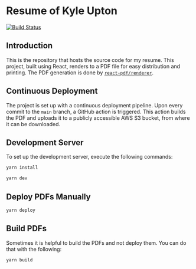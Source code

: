 # Resume of Kyle Upton

[![Build Status](https://github.com/kyleaupton/resume/actions/workflows/build.yml/badge.svg)](https://github.com/kyleaupton/resume/actions/workflows/build.yml)

## Introduction

This is the repository that hosts the source code for my resume. This project, built using React, renders to a PDF file for easy distribution and printing. The PDF generation is done by [`react-pdf/renderer`](https://www.npmjs.com/package/@react-pdf/renderer).

## Continuous Deployment

The project is set up with a continuous deployment pipeline. Upon every commit to the `main` branch, a GitHub action is triggered. This action builds the PDF and uploads it to a publicly accessible AWS S3 bucket, from where it can be downloaded.

## Development Server

To set up the development server, execute the following commands:

```bash
yarn install

yarn dev
```

## Deploy PDFs Manually

```bash
yarn deploy
```

## Build PDFs

Sometimes it is helpful to build the PDFs and not deploy them. You can do that with the following:

```bash
yarn build
```
